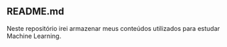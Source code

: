 ## README.md

Neste repositório irei armazenar meus conteúdos utilizados para estudar Machine Learning.
